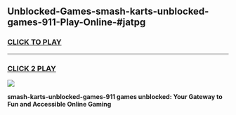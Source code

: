 
## Unblocked-Games-smash-karts-unblocked-games-911-Play-Online-#jatpg
<h3>
<a href="https://premium.freeplayer.one?title=smash-karts-unblocked-games-911&ref=27F">CLICK TO PLAY</a></h3>
<hr>

<h3>
<a href="https://premium.freeplayer.one?title=smash-karts-unblocked-games-911&ref=27F">CLICK 2 PLAY</a>
  
</h3>

<a href="https://premium.freeplayer.one?title=smash-karts-unblocked-games-911&ref=27F"><img src="https://clearcache.store/games.png"></a>


**smash-karts-unblocked-games-911 games unblocked: Your Gateway to Fun and Accessible Online Gaming**
